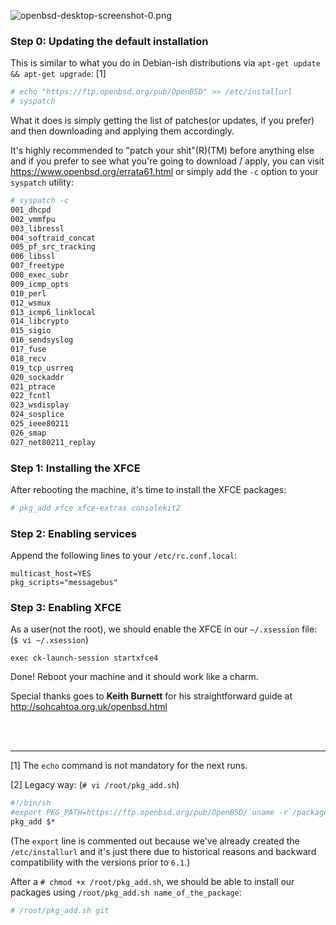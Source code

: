 ![openbsd-desktop-screenshot-0.png](assets/openbsd-desktop-screenshot-0.png)

### Step 0: Updating the default installation

This is similar to what you do in Debian-ish distributions via
 `apt-get update && apt-get upgrade`: [1]

```sh
# echo "https://ftp.openbsd.org/pub/OpenBSD" >> /etc/installurl
# syspatch
```

What it does is simply getting the list of patches(or updates, if you prefer)
 and then downloading and applying them accordingly. 

It's highly recommended to "patch your shit"(R)(TM) before anything else and
 if you prefer to see what you're going to download / apply, you can visit
<a href="https://www.openbsd.org/errata61.html" target="_blank">https://www.openbsd.org/errata61.html</a>
 or simply add the `-c` option to your `syspatch` utility:

```sh
# syspatch -c                                                                  
001_dhcpd
002_vmmfpu
003_libressl
004_softraid_concat
005_pf_src_tracking
006_libssl
007_freetype
008_exec_subr
009_icmp_opts
010_perl
012_wsmux
013_icmp6_linklocal
014_libcrypto
015_sigio
016_sendsyslog
017_fuse
018_recv
019_tcp_usrreq
020_sockaddr
021_ptrace
022_fcntl
023_wsdisplay
024_sosplice
025_ieee80211
026_smap
027_net80211_replay
```

### Step 1: Installing the XFCE

After rebooting the machine, it's time to install the XFCE packages:

```sh
# pkg_add xfce xfce-extras consolekit2
```

### Step 2: Enabling services

Append the following lines to your `/etc/rc.conf.local`:

```
multicast_host=YES
pkg_scripts="messagebus"
```

### Step 3: Enabling XFCE

As a user(not the root), we should enable the XFCE in our `~/.xsession` file:
 (`$ vi ~/.xsession`)

```
exec ck-launch-session startxfce4
```

Done! Reboot your machine and it should work like a charm.

Special thanks goes to **Keith Burnett** for his straightforward guide at
<a href="http://sohcahtoa.org.uk/openbsd.html" target="_blank">http://sohcahtoa.org.uk/openbsd.html</a>

<br />
<br />
<hr />

[1] The `echo` command is not mandatory for the next runs.

[2] Legacy way: (`# vi /root/pkg_add.sh`)

```sh
#!/bin/sh
#export PKG_PATH=https://ftp.openbsd.org/pub/OpenBSD/`uname -r`/packages/`uname -m`/
pkg_add $*
```
(The `export` line is commented out because we've already created the
 `/etc/installurl` and it's just there due to historical reasons and backward
 compatibility with the versions prior to `6.1`.)

After a `# chmod +x /root/pkg_add.sh`, we should be able to install our packages
 using `/root/pkg_add.sh name_of_the_package`:

```sh
# /root/pkg_add.sh git
```
